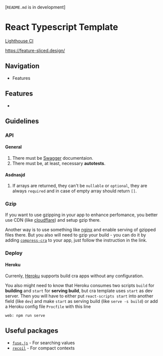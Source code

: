 [`README.md` is in development]

# React Typescript Template
[Lighthouse CI]()

https://feature-sliced.design/

## Navigation

- Features

## Features

- 

## Guidelines

### API

#### General

1. There must be [Swagger](https://swagger.io/) documentaion.
1. There must be, at least, necessary **autotests**.

#### Asdnasjd

1. If arrays are returned, they can't be `nullable` or `optional`, they are always `required` and in case of empty array should return `[]`.

#### 

### Gzip

If you want to use gzipping in your app to enhance perfomance, you better use CDN (like [cloudflare](https://www.cloudflare.com/)) and setup gzip there.

Another way is to use something like [nginx](https://www.nginx.com/) and enable serving of gzipped files there. But you also will need to gzip your build - you can do it by adding [`compress-cra`](https://www.npmjs.com/package/compress-create-react-app) to your app, just follow the instruction in the link.

### Deploy

#### Heroku

Currenly, [Heroku](https://heroku.com/) supports build cra apps without any configuration.

You also might need to know that Heroku consumes two scripts `build` for **building** and `start` for **serving build**, but cra template uses `start` as dev server. Then you will have to either put `react-scripts start` into another field (like `dev`) and make `start` as serving build (like `serve -s build`) or add a Heroku config file `Procfile` with this line
```
web: npm run serve
```

## Useful packages

- [`fuse.js`](https://www.npmjs.com/package/fuse.js) - For searching values
- [`recoil`](https://www.npmjs.com/package/recoil) - For compact contexts
